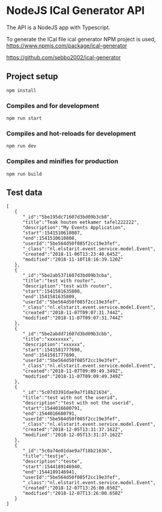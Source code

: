 # NodeJS ICal Generator API

The API is a NodeJS app with Typescript. 

To generate the ICal file ical generator NPM project is used, https://www.npmjs.com/package/ical-generator

https://github.com/sebbo2002/ical-generator

## Project setup
```
npm install
```

### Compiles and for development
```
npm run start
```

### Compiles and hot-reloads for development
```
npm run dev
```

### Compiles and minifies for production
```
npm run build
```

## Test data
```
[
   {
      "_id":"5be195dc71607d3bd09b3cb8",
      "title":"Teak houten eetkamer tafel222222",
      "description":"My Events Application",
      "start":1541510610807,
      "end":1541510610808,
      "userId":"5be564d50f085f2cc19e3fef",
      "_class":"nl.elstarit.event.service.model.Event",
      "created":"2018-11-06T13:23:40.645Z",
      "modified":"2018-11-10T18:16:39.120Z"
   },
   {
      "_id":"5be2ab5371607d3bd09b3cba",
      "title":"test with router",
      "description":"test with router",
      "start":1541581635808,
      "end":1541581635809,
      "userId":"5be564d50f085f2cc19e3fef",
      "_class":"nl.elstarit.event.service.model.Event",
      "created":"2018-11-07T09:07:31.744Z",
      "modified":"2018-11-07T09:07:31.744Z"
   },
   {
      "_id":"5be2abdd71607d3bd09b3cbb",
      "title":"xxxxxxxx",
      "description":"xxxxxx",
      "start":1541581777690,
      "end":1541581777690,
      "userId":"5be564d50f085f2cc19e3fef",
      "_class":"nl.elstarit.event.service.model.Event",
      "created":"2018-11-07T09:09:49.349Z",
      "modified":"2018-11-07T09:09:49.349Z"
   },
   {
      "_id":"5c07d3391dae9a7f18b21634",
      "title":"test with not the userid",
      "description":"test with not the userid",
      "start":1544016680791,
      "end":1544016680791,
      "userId":"5be564d50f085f2cc19e3fef",
      "_class":"nl.elstarit.event.service.model.Event",
      "created":"2018-12-05T13:31:37.162Z",
      "modified":"2018-12-05T13:31:37.162Z"
   },
   {
      "_id":"5c0a74e81dae9a7f18b21636",
      "title":"testje",
      "description":"teste",
      "start":1544189146940,
      "end":1544189146941,
      "userId":"5be564d50f085f2cc19e3fef",
      "_class":"nl.elstarit.event.service.model.Event",
      "created":"2018-12-07T13:26:00.650Z",
      "modified":"2018-12-07T13:26:00.650Z"
   }
]
```